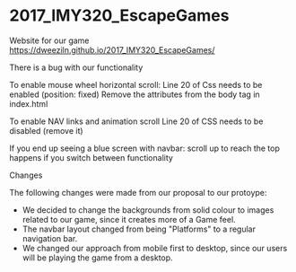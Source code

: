# 2017_IMY320_EscapeGames
Website for our game
https://dweeziln.github.io/2017_IMY320_EscapeGames/

There is a bug with our functionality

To enable mouse wheel horizontal scroll:
  Line 20 of Css needs to be enabled (position: fixed)
  Remove the attributes from the body tag in index.html
  
To enable NAV links and animation scroll
  Line 20 of CSS needs to be disabled (remove it)
  
 If you end up seeing a blue screen with navbar:
  scroll up to reach the top
  happens if you switch between functionality

Changes

The following changes were made from our proposal to our protoype:
- We decided to change the backgrounds from solid colour to images related to our game, since it creates more of a Game feel.		
- The navbar layout changed from being "Platforms" to a regular navigation bar.
- We changed our approach from mobile first to desktop, since our users will be playing the game from a desktop.
